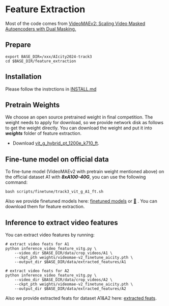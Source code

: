 # Feature Extraction
Most of the code comes from [VideoMAEv2: Scaling Video Masked Autoencoders with Dual Masking.](https://github.com/OpenGVLab/VideoMAEv2/tree/master)

## Prepare
```
export BASE_DIR=/xxx/AIcity2024-track3
cd $BASE_DIR/feature_extraction
```

## Installation
Please follow the instrctions in [INSTALL.md](../feature_extraction/docs/INSTALL.md)

## Pretrain Weights
We choose an open source pretrained weight in final competition. The weight needs to apply for download, so we provide network disk as follows to get the weight directly. You can download the weight and put it into *__weights__* folder of feature extraction.
    
* Download [vit_g_hybrid_pt_1200e_k710_ft](https://pjlab-gvm-data.oss-cn-shanghai.aliyuncs.com/internvideo/videomaev2/vit_g_hybrid_pt_1200e_k710_ft.pth).

## Fine-tune model on official data
To fine-tune model (VideoMAEv2 with pretrain weight mentioned above) on the official dataset A1 with *__8xA100-40G__*, you can use the following command:

```
bash scripts/finetune/track3_vit_g_A1_ft.sh
``` 

Also we provide finetuned models here: [finetuned models]() or <a href="https://huggingface.co/wolfutopia/videomae-v2_finetune_aicity"> 🤗</a>&nbsp;. You can download them for feature extraction.

## Inference to extract video features
You can extract video features by running:
```
# extract video feats for A1
python inference_video_feature_vitg.py \
    --video_dir $BASE_DIR/data/crop_videos/A1 \
    --ckpt_pth weights/videomae-v2_finetune_aicity.pth \
    --output_dir $BASE_DIR/data/extracted_features/A1

# extract video feats for A2
python inference_video_feature_vitg.py \
    --video_dir $BASE_DIR/data/crop_videos/A2 \
    --ckpt_pth weights/videomae-v2_finetune_aicity.pth \
    --output_dir $BASE_DIR/data/extracted_features/A2
```

Also we provide extracted feats for dataset A1&A2 here: [extracted feats](https://drive.google.com/drive/folders/1y19_yF-mDi_SoHmPVYF0mfKepLcXufwB?usp=sharing).
